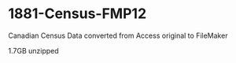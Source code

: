 # 1881-Census-FMP12
Canadian Census Data converted from Access original to FileMaker

1.7GB unzipped
